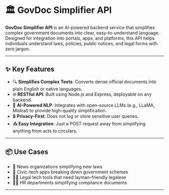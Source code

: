 # 🏛️ GovDoc Simplifier API

**GovDoc Simplifier API** is an AI-powered backend service that simplifies complex government documents into clear, easy-to-understand language. Designed for integration into portals, apps, and platforms, this API helps individuals understand laws, policies, public notices, and legal forms with zero jargon.

---

## ✨ Key Features

- 🔍 **Simplifies Complex Texts**: Converts dense official documents into plain English or native languages.
- 🌐 **RESTful API**: Built using Node.js and Express, deployable on any backend.
- 🧠 **AI-Powered NLP**: Integrates with open-source LLMs (e.g., LLaMA, Mistral) to provide high-quality simplification.
- 🔒 **Privacy-First**: Does not log or store sensitive user queries.
- 📤 **Easy Integration**: Just a POST request away from simplifying anything from acts to circulars.

---

## 📦 Use Cases

- 📰 News organizations simplifying new laws
- 📱 Civic-tech apps breaking down government schemes
- 🧑‍⚖️ Legal tech tools that need layman-friendly legalese
- 🧑‍💼 HR departments simplifying compliance documents

---
